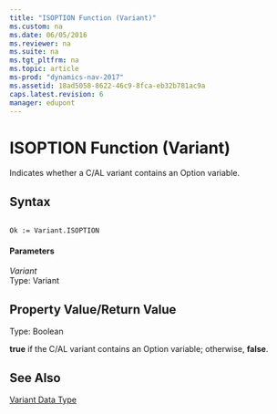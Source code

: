 ```yaml
---
title: "ISOPTION Function (Variant)"
ms.custom: na
ms.date: 06/05/2016
ms.reviewer: na
ms.suite: na
ms.tgt_pltfrm: na
ms.topic: article
ms-prod: "dynamics-nav-2017"
ms.assetid: 18ad5058-8622-46c9-8fca-eb32b781ac9a
caps.latest.revision: 6
manager: edupont
---
```

# ISOPTION Function (Variant)
Indicates whether a C/AL variant contains an Option variable.  
  
## Syntax  
  
```  
  
Ok := Variant.ISOPTION  
```  
  
#### Parameters  
 *Variant*  
 Type: Variant  
  
## Property Value/Return Value  
 Type: Boolean  
  
 **true** if the C/AL variant contains an Option variable; otherwise, **false**.  
  
## See Also  
 [Variant Data Type](Variant-Data-Type.md)